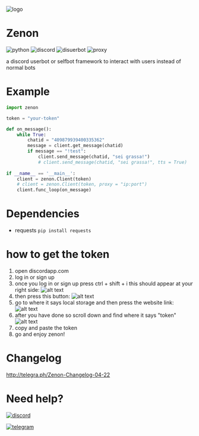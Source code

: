 ![logo](https://image.prntscr.com/image/rcFKFC4xSXGIz-tRqtYnXA.png)

# Zenon
![python](https://img.shields.io/badge/python-3.x-red.svg)
![discord](https://img.shields.io/badge/discord-userbot-blue.svg)
![disuerbot](https://img.shields.io/badge/discord--userbot-framework-brightgreen.svg)
![proxy](https://img.shields.io/badge/proxy-supported-yellowgreen.svg)

a discord userbot or selfbot framework to interact with users instead of normal bots

# Example
``` python
import zenon

token = "your-token"

def on_message():
    while True:
        chatid = "409879939400335362"
        message = client.get_message(chatid)
        if message == "!test":
            client.send_message(chatid, "sei grassa!")
            # client.send_message(chatid, "sei grassa!", tts = True)
        
if __name__ == '__main__':
    client = zenon.Client(token)
    # client = zenon.Client(token, proxy = "ip:port")
    client.func_loop(on_message)
```
# Dependencies
- requests
`pip install requests`

# how to get the token
1. open discordapp.com
2. log in or sign up
3. once you log in or sign up press ctrl + shift + i
this should appear at your right side:
![alt text](https://image.ibb.co/eiD7Oc/rught_scode.png)
4. then press this button:
![alt text](https://image.ibb.co/iViwGx/righthttt.png)
5. go to where it says local storage and then press the website link:
![alt text](https://image.ibb.co/gyBoUH/roghttt.png)
6. after you have done so scroll down and find where it says "token"
![alt text](https://image.ibb.co/daUE3c/raght.png)
7. copy and paste the token
8. go and enjoy zenon!
# Changelog
http://telegra.ph/Zenon-Changelog-04-22
# Need help?
[![discord](http://i.imgur.com/cbfIsqM.png)](https://discord.gg/YpCb2s)

[![telegram](http://www.freepnglogos.com/uploads/telegram-logo-15.png)](https://t.me/tfchat)
